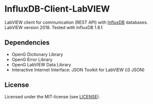 # InfluxDB-Client-LabVIEW
LabVIEW client for communication (REST API) with [InfluxDB](http://influxdb.com/) databases.
LabVIEW version 2018.
Tested with InfluxDB 1.8.1

## Dependencies
* OpenG Dictionary Library
* OpenG Error Library
* OpenG LabVIEW Data Library
* Interactive Internet Interface: JSON Toolkit for LabVIEW (i3 JSON)

## License
Licensed under the MIT-license (see [LICENSE](https://github.com/johanvandenbroek/InfluxDB-Client-LabVIEW/edit/master/LICENSE)).
